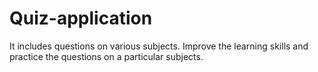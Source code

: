 # Quiz-application
It includes questions on various subjects. Improve the learning skills and practice the questions on a particular subjects.
